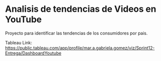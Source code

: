 # Analisis de tendencias de Videos en YouTube
Proyecto para identificar las tendencias de los consumidores por pais.

Tableau Link: https://public.tableau.com/app/profile/mar.a.gabriela.gomez/viz/Sprint12-Entrega/DashboardYoutube
